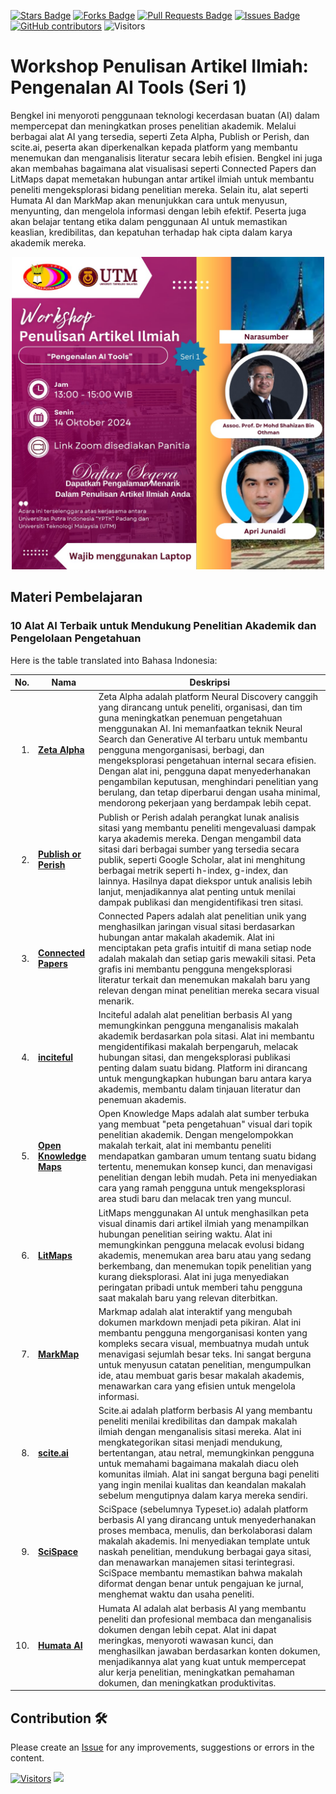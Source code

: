 <a href="https://github.com/drshahizan/Generative-AI-Playground/stargazers"><img src="https://img.shields.io/github/stars/drshahizan/Generative-AI-Playground" alt="Stars Badge"/></a>
<a href="https://github.com/drshahizan/Generative-AI-Playground/network/members"><img src="https://img.shields.io/github/forks/drshahizan/Generative-AI-Playground" alt="Forks Badge"/></a>
<a href="https://github.com/drshahizan/Generative-AI-Playground/pulls"><img src="https://img.shields.io/github/issues-pr/drshahizan/Generative-AI-Playground" alt="Pull Requests Badge"/></a>
<a href="https://github.com/drshahizan/Generative-AI-Playground"><img src="https://img.shields.io/github/issues/drshahizan/Generative-AI-Playground" alt="Issues Badge"/></a>
<a href="https://github.com/drshahizan/Generative-AI-Playground/graphs/contributors"><img alt="GitHub contributors" src="https://img.shields.io/github/contributors/drshahizan/Generative-AI-Playground?color=2b9348"></a>
![Visitors](https://api.visitorbadge.io/api/visitors?path=https%3A%2F%2Fgithub.com%2Fdrshahizan%2Fai-tools&labelColor=%23d9e3f0&countColor=%23697689&style=flat)

#  Workshop Penulisan Artikel Ilmiah: Pengenalan AI Tools (Seri 1)

Bengkel ini menyoroti penggunaan teknologi kecerdasan buatan (AI) dalam mempercepat dan meningkatkan proses penelitian akademik. Melalui berbagai alat AI yang tersedia, seperti Zeta Alpha, Publish or Perish, dan scite.ai, peserta akan diperkenalkan kepada platform yang membantu menemukan dan menganalisis literatur secara lebih efisien. Bengkel ini juga akan membahas bagaimana alat visualisasi seperti Connected Papers dan LitMaps dapat memetakan hubungan antar artikel ilmiah untuk membantu peneliti mengeksplorasi bidang penelitian mereka. Selain itu, alat seperti Humata AI dan MarkMap akan menunjukkan cara untuk menyusun, menyunting, dan mengelola informasi dengan lebih efektif. Peserta juga akan belajar tentang etika dalam penggunaan AI untuk memastikan keaslian, kredibilitas, dan kepatuhan terhadap hak cipta dalam karya akademik mereka.

<p align="center">
 <img src="https://github.com/drshahizan/Generative-AI-Playground/blob/main/images/Upi_ai_tools.jpeg" alt="Image Alt Text"  height="500">
</p>

## Materi Pembelajaran

### 10 Alat AI Terbaik untuk Mendukung Penelitian Akademik dan Pengelolaan Pengetahuan

Here is the table translated into Bahasa Indonesia:

| No.  | Nama | Deskripsi | 
|------: | ------------------|-----|
| 1. | **[Zeta Alpha](https://search.zeta-alpha.com/)** | Zeta Alpha adalah platform Neural Discovery canggih yang dirancang untuk peneliti, organisasi, dan tim guna meningkatkan penemuan pengetahuan menggunakan AI. Ini memanfaatkan teknik Neural Search dan Generative AI terbaru untuk membantu pengguna mengorganisasi, berbagi, dan mengeksplorasi pengetahuan internal secara efisien. Dengan alat ini, pengguna dapat menyederhanakan pengambilan keputusan, menghindari penelitian yang berulang, dan tetap diperbarui dengan usaha minimal, mendorong pekerjaan yang berdampak lebih cepat. |
| 2. | **[Publish or Perish](https://harzing.com/resources/publish-or-perish)** | Publish or Perish adalah perangkat lunak analisis sitasi yang membantu peneliti mengevaluasi dampak karya akademis mereka. Dengan mengambil data sitasi dari berbagai sumber yang tersedia secara publik, seperti Google Scholar, alat ini menghitung berbagai metrik seperti h-index, g-index, dan lainnya. Hasilnya dapat diekspor untuk analisis lebih lanjut, menjadikannya alat penting untuk menilai dampak publikasi dan mengidentifikasi tren sitasi. |
| 3. | **[Connected Papers](https://www.connectedpapers.com)** | Connected Papers adalah alat penelitian unik yang menghasilkan jaringan visual sitasi berdasarkan hubungan antar makalah akademik. Alat ini menciptakan peta grafis intuitif di mana setiap node adalah makalah dan setiap garis mewakili sitasi. Peta grafis ini membantu pengguna mengeksplorasi literatur terkait dan menemukan makalah baru yang relevan dengan minat penelitian mereka secara visual menarik. |
| 4. | **[inciteful](https://inciteful.xyz/)** | Inciteful adalah alat penelitian berbasis AI yang memungkinkan pengguna menganalisis makalah akademik berdasarkan pola sitasi. Alat ini membantu mengidentifikasi makalah berpengaruh, melacak hubungan sitasi, dan mengeksplorasi publikasi penting dalam suatu bidang. Platform ini dirancang untuk mengungkapkan hubungan baru antara karya akademis, membantu dalam tinjauan literatur dan penemuan akademis. |
| 5. | **[Open Knowledge Maps](https://openknowledgemaps.org/)** | Open Knowledge Maps adalah alat sumber terbuka yang membuat "peta pengetahuan" visual dari topik penelitian akademik. Dengan mengelompokkan makalah terkait, alat ini membantu peneliti mendapatkan gambaran umum tentang suatu bidang tertentu, menemukan konsep kunci, dan menavigasi penelitian dengan lebih mudah. Peta ini menyediakan cara yang ramah pengguna untuk mengeksplorasi area studi baru dan melacak tren yang muncul. |
| 6. | **[LitMaps](https://www.litmaps.com/)** | LitMaps menggunakan AI untuk menghasilkan peta visual dinamis dari artikel ilmiah yang menampilkan hubungan penelitian seiring waktu. Alat ini memungkinkan pengguna melacak evolusi bidang akademis, menemukan area baru atau yang sedang berkembang, dan menemukan topik penelitian yang kurang dieksplorasi. Alat ini juga menyediakan peringatan pribadi untuk memberi tahu pengguna saat makalah baru yang relevan diterbitkan. |
| 7. | **[MarkMap](https://github.com/drshahizan/ai-tools/blob/main/materials/markmap.md)** | Markmap adalah alat interaktif yang mengubah dokumen markdown menjadi peta pikiran. Alat ini membantu pengguna mengorganisasi konten yang kompleks secara visual, membuatnya mudah untuk menavigasi sejumlah besar teks. Ini sangat berguna untuk menyusun catatan penelitian, mengumpulkan ide, atau membuat garis besar makalah akademis, menawarkan cara yang efisien untuk mengelola informasi. |
| 8. | **[scite.ai](https://scite.ai/)** | Scite.ai adalah platform berbasis AI yang membantu peneliti menilai kredibilitas dan dampak makalah ilmiah dengan menganalisis sitasi mereka. Alat ini mengkategorikan sitasi menjadi mendukung, bertentangan, atau netral, memungkinkan pengguna untuk memahami bagaimana makalah diacu oleh komunitas ilmiah. Alat ini sangat berguna bagi peneliti yang ingin menilai kualitas dan keandalan makalah sebelum mengutipnya dalam karya mereka sendiri. |
| 9. | **[SciSpace](https://typeset.io/)** | SciSpace (sebelumnya Typeset.io) adalah platform berbasis AI yang dirancang untuk menyederhanakan proses membaca, menulis, dan berkolaborasi dalam makalah akademis. Ini menyediakan template untuk naskah penelitian, mendukung berbagai gaya sitasi, dan menawarkan manajemen sitasi terintegrasi. SciSpace membantu memastikan bahwa makalah diformat dengan benar untuk pengajuan ke jurnal, menghemat waktu dan usaha peneliti. |
| 10. | **[Humata AI](https://www.humata.ai)** | Humata AI adalah alat berbasis AI yang membantu peneliti dan profesional membaca dan menganalisis dokumen dengan lebih cepat. Alat ini dapat meringkas, menyoroti wawasan kunci, dan menghasilkan jawaban berdasarkan konten dokumen, menjadikannya alat yang kuat untuk mempercepat alur kerja penelitian, meningkatkan pemahaman dokumen, dan meningkatkan produktivitas. |

## Contribution 🛠️
Please create an [Issue](https://github.com/drshahizan/Generative-AI-Playground/issues) for any improvements, suggestions or errors in the content.

[![Visitors](https://api.visitorbadge.io/api/visitors?path=https%3A%2F%2Fgithub.com%2Fdrshahizan&labelColor=%23697689&countColor=%23555555&style=plastic)](https://visitorbadge.io/status?path=https%3A%2F%2Fgithub.com%2Fdrshahizan)
![](https://hit.yhype.me/github/profile?user_id=81284918)



